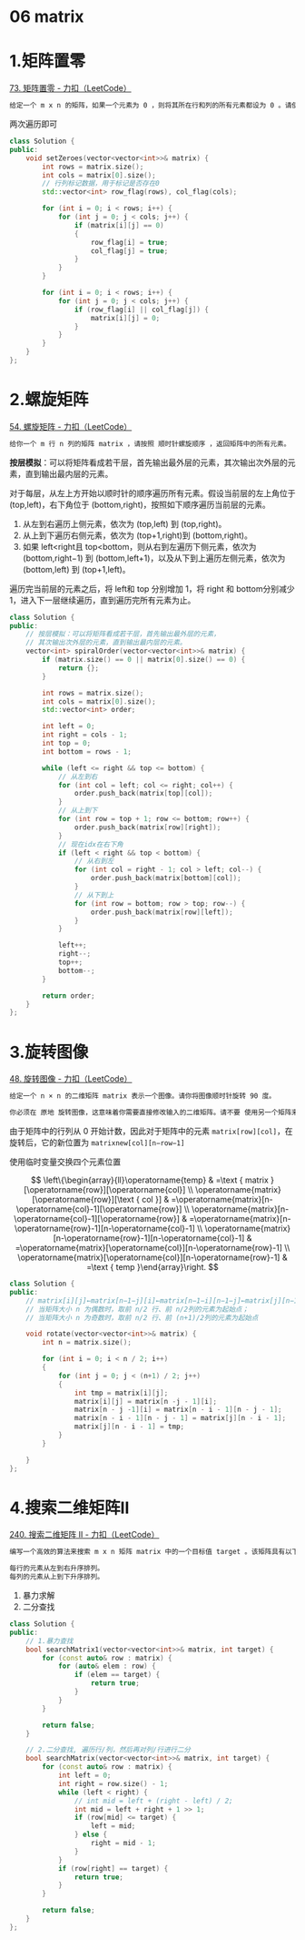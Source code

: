 # 06 matrix

# 1.矩阵置零

[73. 矩阵置零 - 力扣（LeetCode）](https://leetcode.cn/problems/set-matrix-zeroes/description/?envType=study-plan-v2\&envId=top-100-liked "73. 矩阵置零 - 力扣（LeetCode）")

```bash
给定一个 m x n 的矩阵，如果一个元素为 0 ，则将其所在行和列的所有元素都设为 0 。请使用 原地 算法。


```

两次遍历即可

```c++
class Solution {
public:
    void setZeroes(vector<vector<int>>& matrix) {
        int rows = matrix.size();
        int cols = matrix[0].size();
        // 行列标记数据，用于标记是否存在0
        std::vector<int> row_flag(rows), col_flag(cols);

        for (int i = 0; i < rows; i++) {
            for (int j = 0; j < cols; j++) {
                if (matrix[i][j] == 0)
                {
                    row_flag[i] = true;
                    col_flag[j] = true;
                }
            }
        }

        for (int i = 0; i < rows; i++) {
            for (int j = 0; j < cols; j++) {
                if (row_flag[i] || col_flag[j]) {
                    matrix[i][j] = 0;
                }
            }
        }
    }
};
```

# 2.螺旋矩阵

[54. 螺旋矩阵 - 力扣（LeetCode）](https://leetcode.cn/problems/spiral-matrix/description/?envType=study-plan-v2\&envId=top-100-liked "54. 螺旋矩阵 - 力扣（LeetCode）")

```bash
给你一个 m 行 n 列的矩阵 matrix ，请按照 顺时针螺旋顺序 ，返回矩阵中的所有元素。

```

**按层模拟**：可以将矩阵看成若干层，首先输出最外层的元素，其次输出次外层的元素，直到输出最内层的元素。

对于每层，从左上方开始以顺时针的顺序遍历所有元素。假设当前层的左上角位于 (top,left)，右下角位于 (bottom,right)，按照如下顺序遍历当前层的元素。

1.  从左到右遍历上侧元素，依次为 (top,left) 到 (top,right)。
2.  从上到下遍历右侧元素，依次为 (top+1,right)到 (bottom,right)。
3.  如果 left\<right且 top\<bottom，则从右到左遍历下侧元素，依次为 (bottom,right−1) 到 (bottom,left+1)，以及从下到上遍历左侧元素，依次为 (bottom,left) 到 (top+1,left)。

遍历完当前层的元素之后，将 left和 top 分别增加 1，将 right 和 bottom分别减少 1，进入下一层继续遍历，直到遍历完所有元素为止。

```c++
class Solution {
public:
    // 按层模拟：可以将矩阵看成若干层，首先输出最外层的元素，
    // 其次输出次外层的元素，直到输出最内层的元素。
    vector<int> spiralOrder(vector<vector<int>>& matrix) {
        if (matrix.size() == 0 || matrix[0].size() == 0) {
            return {};
        }

        int rows = matrix.size();
        int cols = matrix[0].size();
        std::vector<int> order;

        int left = 0;
        int right = cols - 1;
        int top = 0;
        int bottom = rows - 1;

        while (left <= right && top <= bottom) {
            // 从左到右
            for (int col = left; col <= right; col++) {
                order.push_back(matrix[top][col]);
            }
            // 从上到下
            for (int row = top + 1; row <= bottom; row++) {
                order.push_back(matrix[row][right]);
            }
            // 现在idx在右下角
            if (left < right && top < bottom) {
                // 从右到左
                for (int col = right - 1; col > left; col--) {
                    order.push_back(matrix[bottom][col]);
                }
                // 从下到上
                for (int row = bottom; row > top; row--) {
                    order.push_back(matrix[row][left]);
                }
            }

            left++;
            right--;
            top++;
            bottom--;
        }

        return order;
    }
};
```

# 3.旋转图像

[48. 旋转图像 - 力扣（LeetCode）](https://leetcode.cn/problems/rotate-image/description/?envType=study-plan-v2\&envId=top-100-liked "48. 旋转图像 - 力扣（LeetCode）")

```bash
给定一个 n × n 的二维矩阵 matrix 表示一个图像。请你将图像顺时针旋转 90 度。

你必须在 原地 旋转图像，这意味着你需要直接修改输入的二维矩阵。请不要 使用另一个矩阵来旋转图像。
```

由于矩阵中的行列从 0 开始计数，因此对于矩阵中的元素 `matrix[row][col]`，在旋转后，它的新位置为 `matrixnew[col][n−row−1]`

使用临时变量交换四个元素位置

$$
\left\{\begin{array}{ll}\operatorname{temp} & =\text { matrix }[\operatorname{row}][\operatorname{col}] \\ \operatorname{matrix}[\operatorname{row}][\text { col }] & =\operatorname{matrix}[n-\operatorname{col}-1][\operatorname{row}] \\ \operatorname{matrix}[n-\operatorname{col}-1][\operatorname{row}] & =\operatorname{matrix}[n-\operatorname{row}-1][n-\operatorname{col}-1] \\ \operatorname{matrix}[n-\operatorname{row}-1][n-\operatorname{col}-1] & =\operatorname{matrix}[\operatorname{col}][n-\operatorname{row}-1] \\ \operatorname{matrix}[\operatorname{col}][n-\operatorname{row}-1] & =\text { temp }\end{array}\right.
$$

```c++
class Solution {
public:
    // matrix[i][j]←matrix[n−1−j][i]←matrix[n−1−i][n−1−j]←matrix[j][n−1−i]←tmp
    // 当矩阵大小 n 为偶数时，取前 n/2 行、前 n/2列的元素为起始点；
    // 当矩阵大小 n 为奇数时，取前 n/2 行、前 (n+1)/2列的元素为起始点

    void rotate(vector<vector<int>>& matrix) {
        int n = matrix.size();

        for (int i = 0; i < n / 2; i++)
        {
            for (int j = 0; j < (n+1) / 2; j++)
            {
                int tmp = matrix[i][j];
                matrix[i][j] = matrix[n -j - 1][i];
                matrix[n - j -1][i] = matrix[n - i - 1][n - j - 1];
                matrix[n - i - 1][n - j - 1] = matrix[j][n - i - 1];
                matrix[j][n - i - 1] = tmp;
            }
        }

    }
};
```

# 4.搜索二维矩阵Ⅱ

[240. 搜索二维矩阵 II - 力扣（LeetCode）](https://leetcode.cn/problems/search-a-2d-matrix-ii/description/?envType=study-plan-v2\&envId=top-100-liked "240. 搜索二维矩阵 II - 力扣（LeetCode）")

```bash
编写一个高效的算法来搜索 m x n 矩阵 matrix 中的一个目标值 target 。该矩阵具有以下特性：

每行的元素从左到右升序排列。
每列的元素从上到下升序排列。
```

1.  暴力求解
2.  二分查找

```c++
class Solution {
public:
    // 1.暴力查找
    bool searchMatrix1(vector<vector<int>>& matrix, int target) {
        for (const auto& row : matrix) {
            for (auto& elem : row) {
                if (elem == target) {
                    return true;
                }
            }
        }

        return false;
    }

    // 2.二分查找, 遍历行/列，然后再对列/行进行二分
    bool searchMatrix(vector<vector<int>>& matrix, int target) {
        for (const auto& row : matrix) {
            int left = 0;
            int right = row.size() - 1;
            while (left < right) {
                // int mid = left + (right - left) / 2;
                int mid = left + right + 1 >> 1;
                if (row[mid] <= target) {
                    left = mid;
                } else {
                    right = mid - 1;
                }
            }
            if (row[right] == target) {
                return true;
            }
        }

        return false;
    }
};
```
